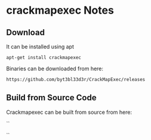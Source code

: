 # crackmapexec Notes

## Download

It can be installed using apt

``
apt-get install crackmapexec
``

Binaries can be downloaded from here:

``https://github.com/byt3bl33d3r/CrackMapExec/releases``

## Build from Source Code

Crackmapexec can be built from source from here:

``

``
